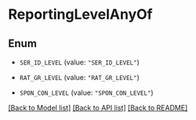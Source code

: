 # ReportingLevelAnyOf

## Enum


* `SER_ID_LEVEL` (value: `"SER_ID_LEVEL"`)

* `RAT_GR_LEVEL` (value: `"RAT_GR_LEVEL"`)

* `SPON_CON_LEVEL` (value: `"SPON_CON_LEVEL"`)


[[Back to Model list]](../README.md#documentation-for-models) [[Back to API list]](../README.md#documentation-for-api-endpoints) [[Back to README]](../README.md)


